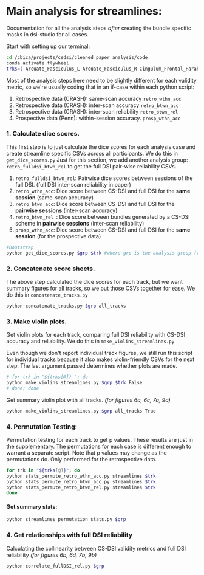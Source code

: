 # Main analysis for streamlines:
Documentation for all the analysis steps *after* creating the bundle specific masks in dsi-studio for all cases.

Start with setting up our terminal:
```bash
cd /cbica/projects/csdsi/cleaned_paper_analysis/code
conda activate flywheel
trks=( Arcuate_Fasciculus_L Arcuate_Fasciculus_R Cingulum_Frontal_Parahippocampal_L Cingulum_Frontal_Parahippocampal_R Cingulum_Frontal_Parietal_L Cingulum_Frontal_Parietal_R Cingulum_Parahippocampal_L Cingulum_Parahippocampal_Parietal_L Cingulum_Parahippocampal_Parietal_R Cingulum_Parahippocampal_R Cingulum_Parolfactory_L Cingulum_Parolfactory_R Corpus_Callosum_Body Corpus_Callosum_Forceps_Major Corpus_Callosum_Forceps_Minor Corpus_Callosum_Tapetum Corticospinal_Tract_L Corticospinal_Tract_R Corticostriatal_Tract_Anterior_L Corticostriatal_Tract_Anterior_R Corticostriatal_Tract_Posterior_L Corticostriatal_Tract_Posterior_R Corticostriatal_Tract_Superior_L Corticostriatal_Tract_Superior_R Fornix_L Fornix_R Frontal_Aslant_Tract_L Frontal_Aslant_Tract_R Inferior_Fronto_Occipital_Fasciculus_L Inferior_Fronto_Occipital_Fasciculus_R Inferior_Longitudinal_Fasciculus_L Inferior_Longitudinal_Fasciculus_R Middle_Longitudinal_Fasciculus_L Middle_Longitudinal_Fasciculus_R Optic_Radiation_L Optic_Radiation_R Parietal_Aslant_Tract_L Parietal_Aslant_Tract_R Reticular_Tract_L Reticular_Tract_R Superior_Longitudinal_Fasciculus1_L Superior_Longitudinal_Fasciculus1_R Superior_Longitudinal_Fasciculus2_L Superior_Longitudinal_Fasciculus2_R Superior_Longitudinal_Fasciculus3_L Superior_Longitudinal_Fasciculus3_R Thalamic_Radiation_Anterior_L Thalamic_Radiation_Anterior_R Thalamic_Radiation_Posterior_L Thalamic_Radiation_Posterior_R Thalamic_Radiation_Superior_L Thalamic_Radiation_Superior_R Uncinate_Fasciculus_L Uncinate_Fasciculus_R Vertical_Occipital_Fasciculus_L Vertical_Occipital_Fasciculus_R ) #all tracks
```

Most of the analysis steps here need to be slightly different for each validity metric, so we're usually coding that in an if-case within each python script:
1. Retrospective data (CRASH): same-scan accuracy `retro_wthn_acc`
1. Retrospective data (CRASH): inter-scan accuracy `retro_btwn_acc`
1. Retrospective data (CRASH): inter-scan reliability `retro_btwn_rel`
1. Prospective data (Penn): within-session accuracy. `prosp_wthn_acc`

### 1. Calculate dice scores.
This first step is to just calculate the dice scores for each analysis case and create streamline specific CSVs across all participants. 
We do this in `get_dice_scores.py`
Just for this section, we add another analysis group: `retro_fulldsi_btwn_rel` to get the full DSI pair-wise reliability CSVs. 
1. `retro_fulldsi_btwn_rel`: Pairwise dice scores between sessions of the full DSI. (full DSI inter-scan reliability in paper)
1. `retro_wthn_acc`: Dice score between CS-DSI and full DSI for the **same session** (same-scan accuracy)
1. `retro_btwn_acc`: Dice score between CS-DSI and full DSI for the **pairwise sessions** (inter-scan accuracy)
1. `retro_btwn_rel `: Dice score between bundles generated by a CS-DSI scheme in **pairwise sessions** (inter-scan reliability)
1. `prosp_wthn_acc`: Dice score between CS-DSI and full DSI for the **same session** (for the prospective data)

```bash
#Bootstrap
python get_dice_scores.py $grp $trk #where grp is the analysis group (validation metric) and trk is the desired track.
```

### 2. Concatenate score sheets.
The above step calculated the dice scores for each track, but we want summary figures for all tracks, so we put those CSVs together for ease. We do this in `concatenate_tracks.py`
```bash
python concatenate_tracks.py $grp all_tracks
```

### 3. Make violin plots.
Get violin plots for each track, comparing full DSI reliability with CS-DSI accuracy and reliability. We do this in `make_violins_streamlines.py`

Even though we don't report individual track figures, we still run this script for individual tracks because it also makes violin-friendly CSVs for the next step. The last argument passed determines whether plots are made.
```bash
# for trk in "${trks[@]} "; do
python make_violins_streamlines.py $grp $trk False
# done; done
```

Get summary violin plot with all tracks. *(for figures 6a, 6c, 7a, 9a)*
```bash
python make_violins_streamlines.py $grp all_tracks True
```

### 4. Permutation Testing:
Permutation testing for each track to get p values. These results are just in the supplementary. The permutations for each case is different enough to warrant a separate script. Note that p values may change as the permutations do. Only performed for the retrospective data.
```bash
for trk in "${trks[@]}"; do
python stats_permute_retro_wthn_acc.py streamlines $trk
python stats_permute_retro_btwn_acc.py streamlines $trk
python stats_permute_retro_btwn_rel.py streamlines $trk
done
```

#### Get summary stats:
```bash
python streamlines_permutation_stats.py $grp 
```

### 4. Get relationships with full DSI reliability
Calculating the collinearity between CS-DSI validity metrics and full DSI reliability *(for figures 6b, 6d, 7b, 9b)*
```bash
python correlate_fullDSI_rel.py $grp
```
